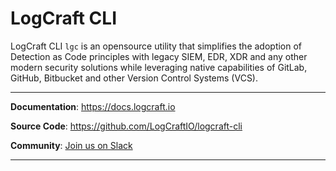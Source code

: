 # LogCraft CLI

LogCraft CLI `lgc` is an opensource utility that simplifies the adoption of Detection as Code principles with legacy SIEM, EDR, XDR and any other modern security solutions while leveraging native capabilities of GitLab, GitHub, Bitbucket and other Version Control Systems (VCS).

---

**Documentation**: <a href="https://docs.logcraft.io" target="_blank">https://docs.logcraft.io</a>

**Source Code**: <a href="https://github.com/LogCraftIO/logcraft-cli" target="_blank">https://github.com/LogCraftIO/logcraft-cli</a>

**Community**: <a href="https://join.slack.com/t/logcraft/shared_invite/zt-2jdw7ntts-yVhw8rIji5ZFpPt_d6HM9w" target="_blank">Join us on Slack</a>

---

